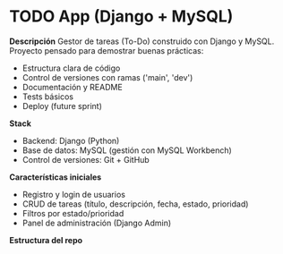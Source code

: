 # TODO App (Django + MySQL)

**Descripción**
Gestor de tareas (To-Do) construido con Django y MySQL. Proyecto pensado para demostrar buenas prácticas:
- Estructura clara de código
- Control de versiones con ramas ('main', 'dev')
- Documentación y README
- Tests básicos
- Deploy (future sprint)

**Stack**
- Backend: Django (Python)
- Base de datos: MySQL (gestión con MySQL Workbench)
- Control de versiones: Git + GitHub

**Características iniciales**
- Registro y login de usuarios
- CRUD de tareas (título, descripción, fecha, estado, prioridad)
- Filtros por estado/prioridad
- Panel de administración (Django Admin)

**Estructura del repo**
